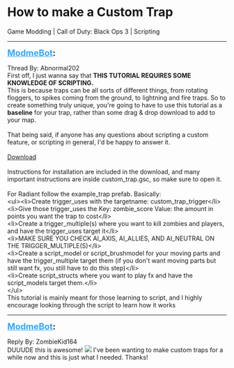 # How to make a Custom Trap
Game Modding | Call of Duty: Black Ops 3 | Scripting

---
<strong style="font-size: 1.4em;"><span style="text-decoration: underline;text-decoration-color: #34a7f9;"><span style="color:#34a7f9;">ModmeBot</span></span>:</strong>

<p>Thread By: Abnormal202<br />First off, I just wanna say that <strong>THIS TUTORIAL REQUIRES SOME KNOWLEDGE OF SCRIPTING. </strong><br />This is because traps can be all sorts of different things, from rotating floggers, to spikes coming from the ground, to lightning and fire traps. So to create something truly unique, you&#39;re going to have to use this tutorial as a <strong>baseline</strong> for your trap, rather than some drag &amp; drop download to add to your map.<br /> <br />That being said, if anyone has any questions about scripting a custom feature, or scripting in general, I&#39;d be happy to answer it.<br /> <br /><a href="https://mega.nz/#!OwQ33DDI!AQtYa3lu9qJ_DOLCg5GL1nZGvR5IKx4XpdBhwZlUCi8">Download</a> <br /> <br />Instructions for installation are included in the download, and many important instructions are inside custom_trap.gsc, so make sure to open it.<br /> <br />For Radiant follow the example_trap prefab. Basically:<br />&lt;ul&gt;&lt;li&gt;Create trigger_uses with the targetname: custom_trap_trigger&lt;/li&gt;<br />&lt;li&gt;Give those trigger_uses the Key: zombie_score    Value: the amount in points you want the trap to cost&lt;/li&gt;<br />&lt;li&gt;Create a trigger_multiple(s) where you want to kill zombies and players, and have the trigger_uses target it&lt;/li&gt;<br />&lt;li&gt;MAKE SURE YOU CHECK AI_AXIS, AI_ALLIES, AND AI_NEUTRAL ON THE TRIGGER_MULTIPLE(S)&lt;/li&gt;<br />&lt;li&gt;Create a script_model or script_brushmodel for your moving parts and have the trigger_multiple target them (if you don&#39;t want moving parts but still want fx, you still have to do this step)&lt;/li&gt;<br />&lt;li&gt;Create script_structs where you want to play fx and have the script_models target them.&lt;/li&gt;<br />&lt;/ul&gt; <br />This tutorial is mainly meant for those learning to script, and I highly encourage looking through the script to learn how it works</p>

---
<strong style="font-size: 1.4em;"><span style="text-decoration: underline;text-decoration-color: #34a7f9;"><span style="color:#34a7f9;">ModmeBot</span></span>:</strong>

<p>Reply By: ZombieKid164<br />DUUUDE this is awesome! <img style="max-width: 500px;" src="http://aviacreations.com/modme/emoticons/grin.png"> I&#39;ve been wanting to make custom traps for a while now and this is just what I needed. Thanks!</p>
